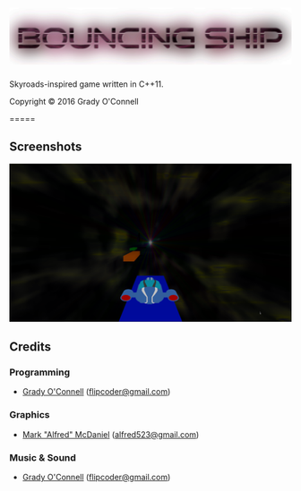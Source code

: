 ![Bouncing Ship](https://raw.githubusercontent.com/flipcoder/bouncingship/master/bin/mods/bouncingship/data/title.png)
======

Skyroads-inspired game written in C++11.

Copyright &copy; 2016 Grady O'Connell

=====

## Screenshots ##

![screenshot](https://raw.githubusercontent.com/flipcoder/bouncingship/master/screenshots/screen2.png)

## Credits ##

### Programming
- [Grady O'Connell](http://github.com/flipcoder) (flipcoder@gmail.com)

### Graphics
- [Mark "Alfred" McDaniel](http://github.com/AlfredAnonymous) (alfred523@gmail.com)

### Music & Sound
- [Grady O'Connell](http://github.com/flipcoder) (flipcoder@gmail.com)

